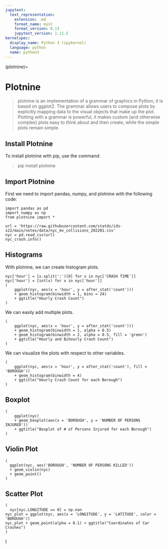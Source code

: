 ```yaml
---
jupytext:
  text_representation:
    extension: .md
    format_name: myst
    format_version: 0.13
    jupytext_version: 1.11.5
kernelspec:
  display_name: Python 3 (ipykernel)
  language: python
  name: python3
---
```


(plotnine)=

# Plotnine

> plotnine is an implementation of a grammar of graphics in Python, it is based on ggplot2. The grammar allows users to compose plots by explicitly mapping data to the visual objects that make up the plot. Plotting with a grammar is powerful, it makes custom (and otherwise complex) plots easy to think about and then create, while the simple plots remain simple.

## Install Plotnine

To install plotnine with pip, use the command: 
> pip install plotnine

## Import Plotnine
First we need to import pandas, numpy, and plotnine with the following code:
```{code-cell}
import pandas as pd
import numpy as np
from plotnine import *

url = 'https://raw.githubusercontent.com/statds/ids-s22/main/notes/data/nyc_mv_collisions_202201.csv'
nyc = pd.read_csv(url)
nyc_crash.info()
```

## Histograms
With plotnine, we can create histogram plots.
```{code-cell}
nyc['hour'] = [x.split(':')[0] for x in nyc['CRASH TIME']]
nyc['hour'] = [int(x) for x in nyc['hour']]
(
    ggplot(nyc, aes(x = 'hour', y = after_stat('count')))
    + geom_histogram(binwidth = 1, bins = 24)
    + ggtitle("Hourly Crash Count")
)
```

We can easily add multiple plots.
```{code-cell}
(
    ggplot(nyc, aes(x = 'hour', y = after_stat('count')))
    + geom_histogram(binwidth = 1, alpha = 0.5)
    + geom_histogram(binwidth = 2, alpha = 0.5, fill = 'green')
    + ggtitle("Hourly and Bihourly Crash Count")
)
```

We can visualize the plots with respect to other variables.
```{code-cell}
(
    ggplot(nyc, aes(x = 'hour', y = after_stat('count'), fill = 'BOROUGH'))
    + geom_histogram(binwidth = 4)
    + ggtitle("Hourly Crash Count for each Borough")
)
```

## Boxplot
```{code-cell}
(
    ggplot(nyc)
    + geom_boxplot(aes(x = 'BOROUGH', y = 'NUMBER OF PERSONS INJURED'))
    + ggtitle("Boxplot of # of Persons Injured for each Borough")
)
```

## Violin Plot
```{code-cell}
(
  ggplot(nyc, aes('BOROUGH', 'NUMBER OF PERSONS KILLED'))
  + geom_violin(nyc)
  + geom_point()
)
```

## Scatter Plot
```{code-cell}
(
  nyc[nyc.LONGITUDE == 0] = np.nan
nyc_plot = ggplot(nyc, aes(x = 'LONGITUDE', y = 'LATITUDE', color = 'BOROUGH'))
nyc_plot + geom_point(alpha = 0.1) + ggtitle("Coordinates of Car Crashes")
)
```
)